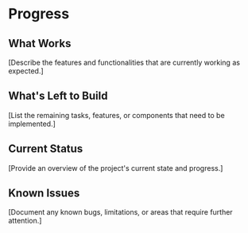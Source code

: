 # Progress

## What Works
[Describe the features and functionalities that are currently working as expected.]

## What's Left to Build
[List the remaining tasks, features, or components that need to be implemented.]

## Current Status
[Provide an overview of the project's current state and progress.]

## Known Issues
[Document any known bugs, limitations, or areas that require further attention.]

